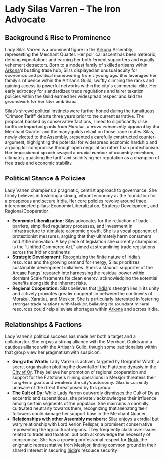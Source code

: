 # Lady Silas Varren – The Iron Advocate

## Background & Rise to Prominence

Lady Silas Varren is a prominent figure in the [Arkona](/generated/city/arkona.md) Assembly, representing the Merchant Quarter. Her political ascent has been meteoric, defying expectations and earning her both fervent supporters and equally vehement detractors. Born to a modest family of skilled artisans within [Arkona](/geography/settlement/city/arkona.md)'s bustling trade hub, Silas displayed an unusual acuity for economics and political maneuvering from a young age.  She leveraged her family’s influence within the Artisan’s Guild, swiftly climbing the ranks and gaining access to powerful networks within the city's commercial elite. Her early advocacy for standardized trade regulations and fairer taxation policies within the Guild earned her widespread respect and laid the groundwork for her later ambitions.

Silas’s shrewd political instincts were further honed during the tumultuous ‘Crimson Tariff’ debate three years prior to the current narrative. The proposal, backed by conservative factions, aimed to significantly raise tariffs on imported goods from Morakai, a move vehemently opposed by the Merchant Quarter and the many guilds reliant on those trade routes. Silas, newly elected to the Assembly, presented a carefully constructed counter-argument, highlighting the potential for widespread economic hardship and arguing for compromise through open negotiation rather than protectionism. Her impassioned speech swayed a crucial number of assembly members, ultimately quashing the tariff and solidifying her reputation as a champion of free trade and economic stability.

## Political Stance & Policies

Lady Varren champions a pragmatic, centrist approach to governance. She firmly believes in fostering a strong, vibrant economy as the foundation for a prosperous and secure [Iridia](/geography/world/iridia.md).  Her core policies revolve around three interconnected pillars: Economic Liberalization, Strategic Development, and Regional Cooperation.  

*   **Economic Liberalization:** Silas advocates for the reduction of trade barriers, simplified regulatory processes, and investment in infrastructure to stimulate economic growth. She is a vocal opponent of protectionist measures, arguing that they ultimately harm consumers and stifle innovation. A key piece of legislation she currently champions is the “Unified Commerce Act,” aimed at streamlining trade regulations across the [Iridian](/being/species/iridian.md) continents.
*   **Strategic Development:** Recognizing the finite nature of [Iridia](/geography/world/iridia.md)’s resources and the growing demand for energy, Silas prioritizes sustainable development initiatives. She is a staunch supporter of the [Arcane Fangs](/structure/society/factions/arcane-fangs.md)’ research into harnessing the residual power within dormant [Scale](/geography/landmark/scale.md) fragments for clean energy, acknowledging the potential benefits alongside the inherent risks.
*   **Regional Cooperation:**  Silas believes that [Iridia](/geography/world/iridia.md)'s strength lies in its unity and actively promotes greater cooperation between the continents of Morakai, Xaratius, and Meskjor.  She is particularly interested in fostering stronger trade relations with Meskjor, believing its abundant mineral resources could help alleviate shortages within [Arkona](/generated/city/arkona.md) and across Iridia.

## Relationships & Factions

Lady Varren’s political success has made her both a target and a collaborator. She enjoys a strong alliance with the Merchant Guilds and a cautious alliance with the Artisan’s Guild, though some traditionalists within that group view her pragmatism with suspicion.

*   **Gorgraths Wrath:** Lady Varren is actively targeted by Gorgraths Wrath, a secret organisation plotting the downfall of the Flatstone dynasty in the [City of Or](/geography/settlement/city/city-of-or.md). They believe her promotion of regional cooperation and support for the Flatstone's mining operations in Meskjor threatens their long-term goals and weakens the city’s autonomy. Silas is currently unaware of the direct threat posed by this group.
*   **The [Cult of Dy](/structure/society/factions/cult-of-dy.md):** While Lady Varren outwardly dismisses the Cult of Dy as eccentric and superstitious, she privately acknowledges their influence among certain segments of the populace. She maintains a carefully cultivated neutrality towards them, recognizing that alienating their followers could damage her support base in the Merchant Quarter.
*   **Relationships with other Assembly members:** Silas enjoys a cordial but wary relationship with Lord Aerion Fellspar, a prominent conservative representing the agricultural regions. They frequently clash over issues related to trade and taxation, but both acknowledge the necessity of compromise. She has a growing professional respect for [Nokk](/being/character/nokk.md), the enigmatic representative from Meskjor, finding common ground in their shared interest in securing [Iridia](/geography/world/iridia.md)’s resource security.
